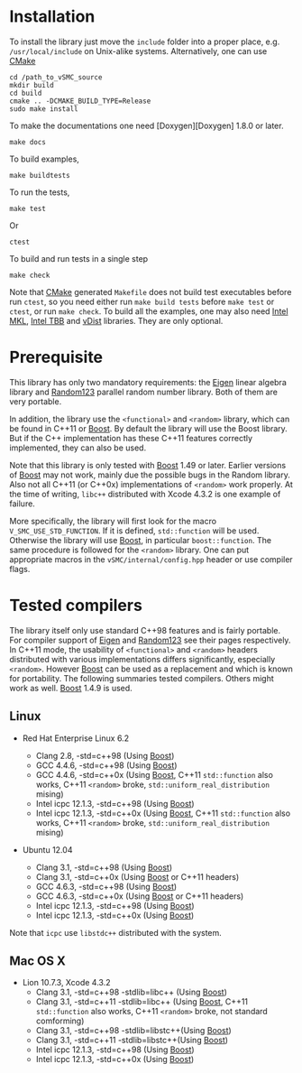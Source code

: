 [CMake]: http://www.cmake.org/
[Eigen]: http://eigen.tuxfamily.org/index.php
[Random123]: http://www.thesalmons.org/john/random123/releases/latest/docs/index.html
[Boost]: http://www.boost.org/
[MKL]: http://software.intel.com/en-us/articles/intel-mkl/
[TBB]: http://threadingbuildingblocks.org/
[vDist]: https://github.com/zhouyan/vDist


# Installation

To install the library just move the `include` folder into a proper place, e.g.
`/usr/local/include` on Unix-alike systems. Alternatively, one can use
[CMake][CMake]

    cd /path_to_vSMC_source 
    mkdir build
    cd build
    cmake .. -DCMAKE_BUILD_TYPE=Release
    sudo make install

To make the documentations one need [Doxygen][Doxygen] 1.8.0 or later.

    make docs

To build examples,

    make buildtests

To run the tests,

    make test

Or

    ctest

To build and run tests in a single step

    make check

Note that [CMake][CMake] generated `Makefile` does not build test executables
before run `ctest`, so you need either run `make build tests` before `make
test` or `ctest`, or run `make check`. To build all the examples, one may also
need [Intel MKL][MKL], [Intel TBB][TBB] and [vDist][vDist] libraries.  They
are only optional.

# Prerequisite 

This library has only two mandatory requirements: the [Eigen][Eigen]
linear algebra library and [Random123][Random123] parallel random number
library. Both of them are very portable.

In addition, the library use the `<functional>` and `<random>` library, which
can be found in C++11 or [Boost][Boost]. By default the library will use the
Boost library. But if the C++ implementation has these C++11 features
correctly implemented, they can also be used.

Note that this library is only tested with [Boost][Boost] 1.49 or later.
Earlier versions of [Boost][Boost] may not work, mainly due the possible bugs
in the Random library. Also not all C++11 (or C++0x) implementations of
`<random>` work properly. At the time of writing, `libc++` distributed with
Xcode 4.3.2 is one example of failure.

More specifically, the library will first look for the macro
`V_SMC_USE_STD_FUNCTION`. If it is defined, `std::function` will be used.
Otherwise the library will use [Boost][Boost], in particular
`boost::function`. The same procedure is followed for the `<random>` library.
One can put appropriate macros in the `vSMC/internal/config.hpp` header or use
compiler flags.

# Tested compilers

The library itself only use standard C++98 features and is fairly portable.
For compiler support of [Eigen][Eigen] and [Random123][Random123] see their
pages respectively. In C++11 mode, the usability of `<functional>` and
`<random>` headers distributed with various implementations differs
significantly, especially `<random>`. However [Boost][Boost] can be used as a
replacement and which is known for portability. The following summaries tested
compilers. Others might work as well. [Boost][Boost] 1.4.9 is used.

## Linux

- Red Hat Enterprise Linux 6.2
  * Clang 2.8, -std=c++98 (Using [Boost][Boost])
  * GCC 4.4.6, -std=c++98 (Using [Boost][Boost])
  * GCC 4.4.6, -std=c++0x (Using [Boost][Boost], C++11 `std::function` also works, C++11 `<random>` broke, `std::uniform_real_distribution` mising)
  * Intel icpc 12.1.3, -std=c++98 (Using [Boost][Boost])
  * Intel icpc 12.1.3, -std=c++0x (Using [Boost][Boost], C++11 `std::function` also works, C++11 `<random>` broke, `std::uniform_real_distribution` mising)

- Ubuntu 12.04
  * Clang 3.1, -std=c++98 (Using [Boost][Boost])
  * Clang 3.1, -std=c++0x (Using [Boost][Boost] or C++11 headers)
  * GCC 4.6.3, -std=c++98 (Using [Boost][Boost])
  * GCC 4.6.3, -std=c++0x (Using [Boost][Boost] or C++11 headers)
  * Intel icpc 12.1.3, -std=c++98 (Using [Boost][Boost])
  * Intel icpc 12.1.3, -std=c++0x (Using [Boost][Boost])

Note that `icpc` use `libstdc++` distributed with the system. 

## Mac OS X

- Lion 10.7.3, Xcode 4.3.2
  * Clang 3.1, -std=c++98 -stdlib=libc++ (Using [Boost][Boost])
  * Clang 3.1, -std=c++11 -stdlib=libc++ (Using [Boost][Boost], C++11 `std::function` also works, C++11 `<random>` broke, not standard comforming)
  * Clang 3.1, -std=c++98 -stdlib=libstc++(Using [Boost][Boost])
  * Clang 3.1, -std=c++11 -stdlib=libstc++(Using [Boost][Boost])
  * Intel icpc 12.1.3, -std=c++98 (Using [Boost][Boost])
  * Intel icpc 12.1.3, -std=c++0x (Using [Boost][Boost])
